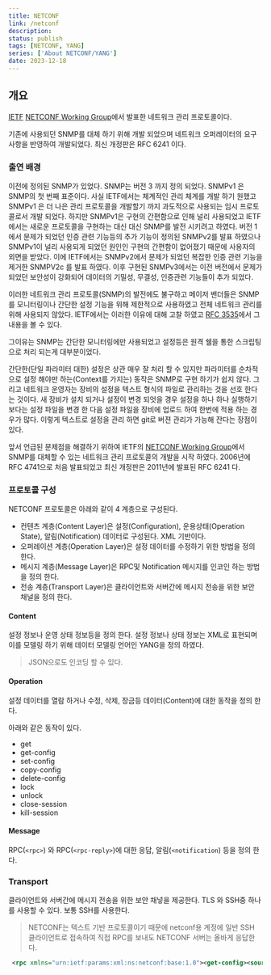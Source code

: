 ```yaml
---
title: NETCONF
link: /netconf
description: 
status: publish
tags: [NETCONF, YANG]
series: ['About NETCONF/YANG']
date: 2023-12-18
---
```



## 개요

[IETF](ietf.org) [NETCONF Working Group](https://tools.ietf.org/wg/netconf/)에서 발표한 네트워크 관리 프로토콜이다. 
 
기존에 사용되던 SNMP를 대체 하기 위해 개발 되었으며 네트워크 오퍼레이터의 요구 사항을 반영하여 개발되었다. 최신 개정판은 RFC 6241 이다. 


### 출연 배경

이전에 정의된 SNMP가 있었다. SNMP는 버전 3 까지 정의 되었다. 
SNMPv1 은 SNMP의 첫 번째 표준이다. 사실 IETF에서는 체계적인 관리 체계를 개발 하기 원했고 SNMPv1 은 더 나은 관리 프로토콜을 개발할기 까지 과도적으로 사용되는 임시 프로토콜로서 개발 되었다. 하지만 SNMPv1은 구현의 간편함으로 인해 널리 사용되었고 IETF에서는 새로운 프로토콜을 구현하는 대신 대신 SNMP를 발전 시키려고 하였다. 버전 1 에서 문제가 되었던 인증 관련 기능등의 추가 기능이 정의된 SNMPv2를 발표 하였으나 SNMPv1이 널리 사용되게 되었던 원인인 구현의 간편함이 없어졌기 때문에 사용자의 외면을 받았다. 이에 IETF에서는 SNMPv2에서 문제가 되었던 복잡한 인증 관련 기능을 제거한 SNMPV2c 를 발표 하였다. 이후 구현된 SNMPv3에서는 이전 버전에서 문제가 되었던 보안성이 강화되어 데이터의 기밀성, 무결성, 인증관련 기능들이 추가 되었다. 

이러한 네트워크 관리 프로토콜(SNMP)의 발전에도 불구하고 메이저 밴더들은 SNMP를 모니터링이나 간단한 설정 기능을 위해  제한적으로 사용하였고 전체 네트워크 관리를 위해 사용되지 않았다. IETF에서는 이러한 이유에 대해 고찰 하였고 [RFC 3535](https://www.rfc-editor.org/rfc/rfc3535)에서 그 내용을 볼 수 있다. 
 

그이유는 SNMP는 간단한 모니터링에만 사용되었고 설정등은 원격 쉘을 통한 스크립팅으로 처리 되는게 대부분이었다. 

간단한(단일 파라미터 대한) 설정은 상관 매우 잘 처리 할 수 있지만 파라미터를 순차적으로 설정 해야만 하는(Context를 가지는) 동작은 SNMP로 구현 하기가 쉽지 않다. 그리고 네트워크 운영자는 장비의 설정을 텍스트 형식의 파일로 관리하는 것을 선호 한다는 것이다. 새 장비가 설치 되거나 설정이 변경 되엇을 경우 설정을 하나 하나 실행하기 보다는 설정 파일을 변경 한 다음 설정 파일을 장비에 업로드 하여 한번에 적용 하는 경우가 많다. 이렇게 텍스트로 설정을 관리 하면 git로 버젼 관리가 가능해 잔다는 장점이 있다. 


앞서 언급된 문제점을 해결하기 위하여 IETF의 [NETCONF Working Group](https://tools.ietf.org/wg/netconf/)에서 SNMP를 대체할 수 있는 네트워크 관리 프로토콜의 개발을 시작 하였다. 2006년에 RFC 4741으로 처음 발표되었고 최신 개정판은 2011년에 발표된 RFC 6241 다. 



### 프로토콜 구성

NETCONF 프로토콜은 아래와 같이  4 계층으로 구성된다. 

* 컨텐츠 계층(Content Layer)은 설정(Configuration), 운용상태(Operation State), 알림(Notification) 데이터로 구성된다. XML 기반이다. 
* 오퍼레이션 계층(Operation Layer)은  설정 데이터를 수정하기 위한 방법을 정의 한다. 
* 메시지 계층(Message Layer)은  RPC및 Notification 메시지를 인코인 하는 방법을 정의 한다. 
* 전송 계층(Transport Layer)은 클라이언트와 서버간에 메시지 전송을 위한 보안 채널을 정의 한다. 

 
#### Content
설정 정보나 운영 상태 정보등을 정의 한다. 설정 정보나 상태 정보는 XML로 표현되며 이를 모델링 하기 위해 데이터 모델링 언어인 YANG을 정의 하였다. 

> JSON으로도 인코딩 할 수 있다.



#### Operation
설정 데이터를 열람 하거나 수정, 삭제, 장금등 데이터(Content)에 대한 동작을 정의 한다.

아래와 같은 동작이 있다. 

* get
* get-config
* set-config
* copy-config
* delete-config
* lock
* unlock
* close-session
* kill-session



#### Message

RPC(`<rpc>`) 와 RPC(`<rpc-reply>`)에 대한 응답, 알림(`<notification`) 등을 정의 한다. 


### Transport

클라이언트와 서버간에 메시지 전송을 위한 보안 채넣을 제공한다. TLS 와 SSH중 하나를 사용할 수 있다. 보통 SSH를 사용한다. 

> NETCONF는 텍스트 기반 프로토콜이기 때문에 netconf용 계정에 일반 SSH 클라이언트로 접속하여 직접 RPC를 보내도 NETCONF 서버는 올바게 응답한다.


```xml
 <rpc xmlns="urn:ietf:params:xml:ns:netconf:base:1.0"><get-config><source><running/></source></get-config></rpc>
```